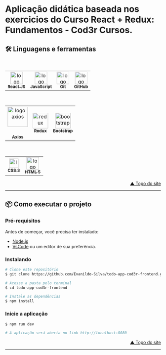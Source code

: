# Aplicação didática baseada nos exercicios do Curso React + Redux: Fundamentos - Cod3r Cursos.

## 🛠 Linguagens e ferramentas

<br/>
<table>
  <tr>
    <td align="center"><a href="https://reactjs.org/">
      <img src="https://ionicframework.com/docs/icons/logo-react-icon.png" width="40px;" alt="logo react js"/>
      <br />
      <sub>
        <b>React JS</b>
      </sub>
      </a>
    </td>
    <td align="center"><a href="https://developer.mozilla.org/pt-BR/">
      <img src="https://cdn.jsdelivr.net/gh/devicons/devicon/icons/javascript/javascript-plain.svg" width="40px;" alt="logo javascript"/>
      <br />
      <sub>
        <b>JavaScript</b>
      </sub>
      </a>
    </td>
    <td align="center"><a href="https://git-scm.com/">
      <img src="https://3.bp.blogspot.com/-xhNpNJJyQhk/XIe4GY78RQI/AAAAAAAAItc/ouueFUj2Hqo5dntmnKqEaBJR4KQ4Q2K3ACK4BGAYYCw/s1600/logo%2Bgit%2Bicon.png" width="40px;" alt="logo git"/>
      <br />
      <sub>
        <b>Git</b>
      </sub>
      </a>
    </td>
    <td align="center"><a href="https://github.com/">
      <img src="https://icones.pro/wp-content/uploads/2021/06/icone-github-noir.png" width="40px;" alt="logo github"/>
      <br />
      <sub>
        <b>GitHub</b>
      </sub>
      </a>
    </td>
  </tr>
  </table>
  <br/>
  <table>
  <tr>
    <td align="center"><a href="https://axios-http.com/ptbr/">
      <div style="margin-bottom: 5px;" >
        <img src="https://upload.wikimedia.org/wikipedia/commons/thumb/d/d1/Axios_%28computer_library%29_logo.svg/1280px-Axios_%28computer_library%29_logo.svg.png" width="65px;" alt="logo axios"/>
      </div>
      <br />
      <sub>
        <b>Axios</b>
      </sub>
      </a>
    </td>
  <td align="center"><a href="https://redux.js.org/">
      <img src="https://cdn.jsdelivr.net/gh/devicons/devicon/icons/redux/redux-original.svg" width="50px;" alt="redux"/>
    <br />
    <sub>
      <b>Redux</b>
    </sub>
    </a>
    </td>
  <td align="center"><a href="https://getbootstrap.com/">
      <img src="https://cdn.jsdelivr.net/gh/devicons/devicon/icons/bootstrap/bootstrap-original.svg" width="50px;" alt="bootstrap"/>
    <br />
    <sub>
      <b>Bootstrap</b>
    </sub>
    </a>
    </td>
  </tr>
</table>
<br/>
<table border-style="none">
  <tr>
    <td align="center"><a href="https://www.w3schools.com/css/">
      <img src="https://upload.wikimedia.org/wikipedia/commons/thumb/3/3d/CSS.3.svg/1200px-CSS.3.svg.png" width="30px;" alt="logo css 3"/>
      <br />
      <sub>
        <b>CSS 3</b>
      </sub>
      </a>
    </td>
    <td align="center"><a href="https://www.w3schools.com/html/">
      <img src="https://i.stack.imgur.com/PgcSR.png" width="40px;" alt="logo html 5"/><br />
      <sub>
        <b>HTML 5</b>
      </sub>
      </a>
    </td>
  </tr>
</table>

<p align="right"><a href="#top">▲ Topo do site</a></p>
<div id="como-executar-o-projeto"></div>

___
<!-- Como executar o projeto -->

## 📦 Como executar o projeto

### Pré-requisitos
Antes de começar, você precisa ter instalado:
- [Node.js](https://nodejs.org/en/)
- [VsCode](https://code.visualstudio.com/) ou um editor de sua preferência.

### Instalando
```bash
# Clone este repositório
$ git clone https://github.com/Evanildo-Silva/todo-app-cod3r-frontend.git

# Acesse a pasta pelo terminal
$ cd todo-app-cod3r-frontend

# Instale as dependências
$ npm install
```

### Inicie a aplicação
```bash
$ npm run dev 

# A aplicação será aberta no link http://localhost:8080
```
<p align="right"><a href="#top">▲ Topo do site</a></p>
<div id="roadmap"></div>

___
